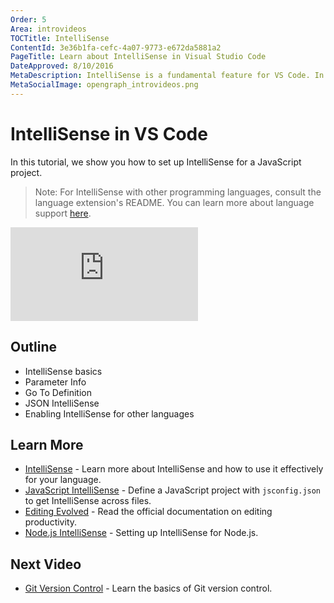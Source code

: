```yaml
---
Order: 5
Area: introvideos
TOCTitle: IntelliSense
ContentId: 3e36b1fa-cefc-4a07-9773-e672da5881a2
PageTitle: Learn about IntelliSense in Visual Studio Code
DateApproved: 8/10/2016
MetaDescription: IntelliSense is a fundamental feature for VS Code. In this article, learn how to configure and use IntelliSense for JavaScript in VS Code.
MetaSocialImage: opengraph_introvideos.png
---
```


# IntelliSense in VS Code

In this tutorial, we show you how to set up IntelliSense for a JavaScript project.

> Note: For IntelliSense with other programming languages, consult the language extension's README. You can learn more about language support [here](/docs/languages/overview.md).

<iframe src="https://www.youtube.com/embed/lSPHucggmLo?rel=0&amp;disablekb=0&amp;modestbranding=1&amp;showinfo=0" frameborder="0" allowfullscreen></iframe>

## Outline

* IntelliSense basics
* Parameter Info
* Go To Definition
* JSON IntelliSense
* Enabling IntelliSense for other languages

## Learn More

* [IntelliSense](/docs/editor/intellisense.md) - Learn more about IntelliSense and how to use it effectively for your language. 
* [JavaScript IntelliSense](/docs/languages/javascript.md#intellisense) - Define a JavaScript project with `jsconfig.json` to get IntelliSense across files.
* [Editing Evolved](/docs/editor/editingevolved.md) - Read the official documentation on editing productivity.
* [Node.js IntelliSense](/docs/runtimes/nodejs.md#adding-a-jsconfigjson-configuration-file) - Setting up IntelliSense for Node.js.

## Next Video

* [Git Version Control](/docs/introvideos/versioncontrol.md) - Learn the basics of Git version control.
